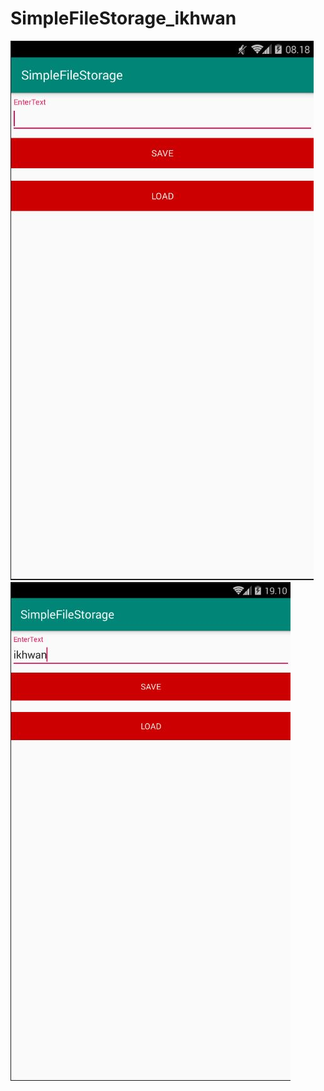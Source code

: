 # SimpleFileStorage_ikhwan<br>
![alt text](https://github.com/Ikhwan19/SimpleFileStorage_ikhwan/blob/master/SFS.JPG)<br>
![alt text](https://github.com/Ikhwan19/SimpleFileStorage_ikhwan/blob/master/SFS2.JPG)
